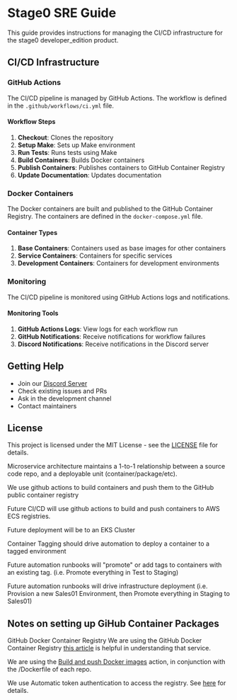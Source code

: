 # Stage0 SRE Guide

This guide provides instructions for managing the CI/CD infrastructure for the stage0 developer_edition product.

## CI/CD Infrastructure

### GitHub Actions

The CI/CD pipeline is managed by GitHub Actions. The workflow is defined in the `.github/workflows/ci.yml` file.

#### Workflow Steps

1. **Checkout**: Clones the repository
2. **Setup Make**: Sets up Make environment
3. **Run Tests**: Runs tests using Make
4. **Build Containers**: Builds Docker containers
5. **Publish Containers**: Publishes containers to GitHub Container Registry
6. **Update Documentation**: Updates documentation

### Docker Containers

The Docker containers are built and published to the GitHub Container Registry. The containers are defined in the `docker-compose.yml` file.

#### Container Types

1. **Base Containers**: Containers used as base images for other containers
2. **Service Containers**: Containers for specific services
3. **Development Containers**: Containers for development environments

### Monitoring

The CI/CD pipeline is monitored using GitHub Actions logs and notifications.

#### Monitoring Tools

1. **GitHub Actions Logs**: View logs for each workflow run
2. **GitHub Notifications**: Receive notifications for workflow failures
3. **Discord Notifications**: Receive notifications in the Discord server

## Getting Help

- Join our [Discord Server](https://discord.gg/agile-learning-institute)
- Check existing issues and PRs
- Ask in the development channel
- Contact maintainers

## License

This project is licensed under the MIT License - see the [LICENSE](LICENSE) file for details.

Microservice architecture maintains a 1-to-1 relationship between a source code repo, and a deployable unit (container/package/etc). 

We use github actions to build containers and push them to the GitHub public container registry

Future CI/CD will use github actions to build and push containers to AWS ECS registries.

Future deployment will be to an EKS Cluster

Container Tagging should drive automation to deploy a container to a tagged environment

Future automation runbooks will "promote" or add tags to containers with an existing tag. (i.e. Promote everything in Test to Staging)

Future automation runbooks will drive infrastructure deployment (i.e. Provision a new Sales01 Environment, then Promote everything in Staging to Sales01)

## Notes on setting up GiHub Container Packages
GitHub Docker Container Registry
We are using the GitHub Docker Container Registry [this article](https://docs.github.com/en/packages/working-with-a-github-packages-registry/working-with-the-container-registry) is helpful in understanding that service.

We are using the [Build and push Docker images](https://github.com/marketplace/actions/build-and-push-docker-images) action, in conjunction with the /Dockerfile of each repo.

We use Automatic token authentication to access the registry. See [here](https://docs.github.com/en/actions/security-guides/automatic-token-authentication#using-the-github_token-in-a-workflow) for details.

